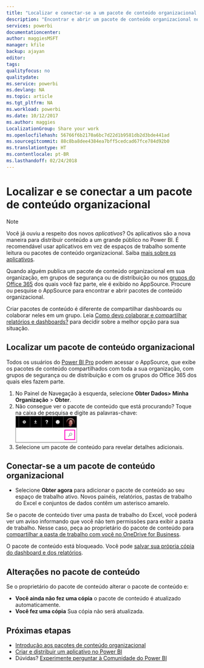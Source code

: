 ```yaml
---
title: "Localizar e conectar-se a um pacote de conteúdo organizacional – Power BI"
description: "Encontrar e abrir um pacote de conteúdo organizacional no Power BI"
services: powerbi
documentationcenter: 
author: maggiesMSFT
manager: kfile
backup: ajayan
editor: 
tags: 
qualityfocus: no
qualitydate: 
ms.service: powerbi
ms.devlang: NA
ms.topic: article
ms.tgt_pltfrm: NA
ms.workload: powerbi
ms.date: 10/12/2017
ms.author: maggies
LocalizationGroup: Share your work
ms.openlocfilehash: 56766f6b2170a6bc7d22d1b9581db2d3bde441ad
ms.sourcegitcommit: 88c8ba8dee4384ea7bff5cedcad67fce784d92b0
ms.translationtype: HT
ms.contentlocale: pt-BR
ms.lasthandoff: 02/24/2018
---
```

# <a name="find-and-connect-to-an-organizational-content-pack"></a>Localizar e se conectar a um pacote de conteúdo organizacional
> [!NOTE]
> Você já ouviu a respeito dos novos *aplicativos*? Os aplicativos são a nova maneira para distribuir conteúdo a um grande público no Power BI. É recomendável usar aplicativos em vez de espaços de trabalho somente leitura ou pacotes de conteúdo organizacional. Saiba [mais sobre os aplicativos](service-install-use-apps.md).
> 
> 

Quando alguém publica um pacote de conteúdo organizacional em sua organização, em grupos de segurança ou de distribuição ou nos [grupos do Office 365](https://support.office.com/article/Create-a-group-in-Office-365-7124dc4c-1de9-40d4-b096-e8add19209e9) dos quais você faz parte, ele é exibido no AppSource.  Procure ou pesquise o AppSource para encontrar e abrir pacotes de conteúdo organizacional.

Criar pacotes de conteúdo é diferente de compartilhar dashboards ou colaborar neles em um grupo. Leia [Como devo colaborar e compartilhar relatórios e dashboards?](service-how-to-collaborate-distribute-dashboards-reports.md) para decidir sobre a melhor opção para sua situação.

## <a name="find-an-organizational-content-pack"></a>Localizar um pacote de conteúdo organizacional
Todos os usuários do [Power BI Pro](https://powerbi.microsoft.com/pricing) podem acessar o AppSource, que exibe os pacotes de conteúdo compartilhados com toda a sua organização, com grupos de segurança ou de distribuição e com os grupos do Office 365 dos quais eles fazem parte.  

1. No Painel de Navegação à esquerda, selecione **Obter Dados\> Minha Organização** \> **Obter**.
2. Não consegue ver o pacote de conteúdo que está procurando? Toque na caixa de pesquisa e digite as palavras-chave:  
    ![](media/service-organizational-content-pack-find-and-open/cp_searchbox.png)
3. Selecione um pacote de conteúdo para revelar detalhes adicionais.

## <a name="connect-to-an-organizational-content-pack"></a>Conectar-se a um pacote de conteúdo organizacional
* Selecione **Obter agora** para adicionar o pacote de conteúdo ao seu espaço de trabalho ativo. Novos painéis, relatórios, pastas de trabalho do Excel e conjuntos de dados contêm um asterisco amarelo.

Se o pacote de conteúdo tiver uma pasta de trabalho do Excel, você poderá ver um aviso informando que você não tem permissões para exibir a pasta de trabalho. Nesse caso, peça ao proprietário do pacote de conteúdo para [compartilhar a pasta de trabalho com você no OneDrive for Business](https://support.office.com/en-us/article/Share-documents-or-folders-in-Office-365-1fe37332-0f9a-4719-970e-d2578da4941c). 

O pacote de conteúdo está bloqueado. Você pode [salvar sua própria cópia do dashboard e dos relatórios](service-organizational-content-pack-copy-refresh-access.md). 

## <a name="changes-to-the-content-pack"></a>Alterações no pacote de conteúdo
Se o proprietário do pacote de conteúdo alterar o pacote de conteúdo e: 

* **Você ainda não fez uma cópia** o pacote de conteúdo é atualizado automaticamente.
* **Você fez uma cópia** Sua cópia não será atualizada. 

## <a name="next-steps"></a>Próximas etapas
* [Introdução aos pacotes de conteúdo organizacional](service-organizational-content-pack-introduction.md)  
* [Criar e distribuir um aplicativo no Power BI](service-create-distribute-apps.md)
* Dúvidas? [Experimente perguntar à Comunidade do Power BI](http://community.powerbi.com/)

